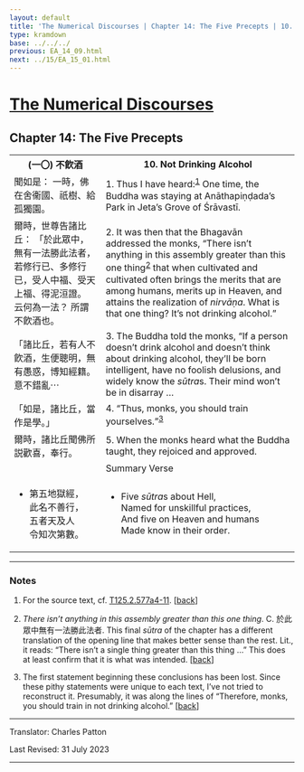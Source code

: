 ```yaml
---
layout: default
title: 'The Numerical Discourses | Chapter 14: The Five Precepts | 10. Not Drinking Alcohol'
type: kramdown
base: ../../../
previous: EA_14_09.html
next: ../15/EA_15_01.html
---
```


<h1><a href='../index.html'>The Numerical Discourses</a></h1>
<h2>Chapter 14: The Five Precepts</h2>

<table class="trans">
  <th class='ch'>(一〇) 不飮酒</th>
  <th class='en'>10. Not Drinking Alcohol</th>
  <tr>
    <td class='ch' title='T125.2.577a4'>聞如是： 一時，佛在舍衞國、祇樹、給孤獨園。</td>
    <td id='p1'>1. Thus I have heard:<sup id="ref1"><a href="#n1">1</a></sup> One time, the Buddha was staying at Anāthapiṇḍada’s Park in Jeta’s Grove of Śrāvastī.</td>
  </tr>
  <tr>
    <td class='ch' title='T125.2.577a5'>爾時，世尊告諸比丘： 「於此眾中，無有一法勝此法者，若修行已、多修行已，受人中福、受天上福、得泥洹證。 云何為一法？ 所謂不飮酒也。</td>
    <td id='p2'>2. It was then that the Bhagavān addressed the monks, “There isn’t anything in this assembly greater than this one thing<sup id="ref2"><a href="#n2">2</a></sup> that when cultivated and cultivated often brings the merits that are among humans, merits up in Heaven, and attains the realization of <em>nirvāṇa</em>. What is that one thing? It’s not drinking alcohol.”</td>
  </tr>
  <tr>
    <td class='ch' title='T125.2.577a8'>「諸比丘，若有人不飮酒，生便聰明，無有愚惑，博知經籍。 意不錯亂⋯</td>
    <td id='p3'>3. The Buddha told the monks, “If a person doesn’t drink alcohol and doesn’t think about drinking alcohol, they’ll be born intelligent, have no foolish delusions, and widely know the <em>sūtra</em>s. Their mind won’t be in disarray … </td>
  </tr>
  <tr>
    <td class='ch' title='T125.2.577a9'>「如是，諸比丘，當作是學。」</td>
    <td id='p4'>4. “Thus, monks, you should train yourselves.”<sup id="ref3"><a href="#n3">3</a></sup></td>
  </tr>
  <tr>
    <td class='ch' title='T125.2.577a10'>爾時，諸比丘聞佛所説歡喜，奉行。</td>
    <td id='p5'>5. When the monks heard what the Buddha taught, they rejoiced and approved.</td>
  </tr>
<tr>
  <td class='ch' title='t125.2.577a12'></td>
  <td class='subheading'>Summary Verse</td>
</tr>
<tr>
  <td title='T125.2.577a12'><ul class='verse'>
    <li class='ch'>第五地獄經，<br/>
    此名不善行，<br/>
    五者天及人<br/>
    令知次第數。</li>
  </ul></td>
  <td><ul class='verse'>
    <li>Five <em>sūtra</em>s about Hell,<br/>
    Named for unskillful practices,<br/>
    And five on Heaven and humans<br/>
    Made know in their order.</li>
  </ul></td>
</tr>
</table>

<hr/>

<h3 id="notes">Notes</h3>

<ol class="notes-list">
<li id="n1"><p>For the source text, cf. <a href="https://cbetaonline.dila.edu.tw/zh/T02n0125_p0577a04" target="_blank">T125.2.577a4-11</a>. [<a href="#ref1">back</a>]</p></li>
<li id="n2"><p><em>There isn’t anything in this assembly greater than this one thing</em>. C. 於此眾中無有一法勝此法者. This final <em>sūtra</em> of the chapter has a different translation of the opening line that makes better sense than the rest. Lit., it reads: “There isn’t a single thing greater than this thing …” This does at least confirm that it is what was intended. [<a href="#ref2">back</a>]</p></li>
<li id="n3"><p>The first statement beginning these conclusions has been lost. Since these pithy statements were unique to each text, I’ve not tried to reconstruct it. Presumably, it was along the lines of “Therefore, monks, you should train in not drinking alcohol.” [<a href="#ref3">back</a>]</p></li>
</ol>
<hr/>

<p class="translator">Translator: Charles Patton</p>
<p class='revised'>Last Revised: 31 July 2023</p>

<hr/>